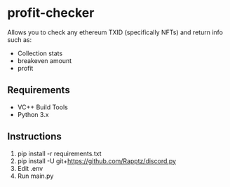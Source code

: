 # profit-checker
Allows you to check any ethereum TXID (specifically NFTs) and return info such as:
- Collection stats
- breakeven amount
- profit

## Requirements
- VC++ Build Tools
- Python 3.x

## Instructions
1. pip install -r requirements.txt
2. pip install -U git+https://github.com/Rapptz/discord.py
3. Edit .env
4. Run main.py
